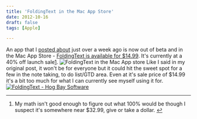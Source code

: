 ```yaml
---
title: 'FoldingText in the Mac App Store'
date: 2012-10-16
draft: false
tags: [Apple]

---
```


An app that I [posted about](https://chrisenns.com/2012/10/foldingtext/) just over a week ago is now out of beta and in the Mac App Store - [FoldingText is available for $14.99](http://target.georiot.com/Proxy.ashx?grid=9646&id=6PFrOqNV4B8&offerid=162397&type=3&subid=0&tmpid=3664&RD_PARM1=https%253A%252F%252Fitunes.apple.com%252Fca%252Fapp%252Ffoldingtext%252Fid540003654%253Fmt%253D12%2526uo%253D4%2526partnerId%253D30). It's currently at a 40% off launch sale[1](#fn-20872:1). ![FoldingText in the Mac App store](https://chrisenns.com/wp-content/uploads/2012/10/FoldingText-in-the-Mac-App-store-600x371.png "FoldingText in the Mac App store") Like I said in my original post, it won't be for everyone but it could hit the sweet spot for a few in the note taking, to do list/GTD area. Even at it's sale price of $14.99 it's a bit too much for what I can currently see myself using it for. [![FoldingText - Hog Bay Software](http://r.mzstatic.com/images/web/linkmaker/badge_macappstore-lrg.gif)](http://target.georiot.com/Proxy.ashx?grid=9646&id=6PFrOqNV4B8&offerid=162397&type=3&subid=0&tmpid=3664&RD_PARM1=https%253A%252F%252Fitunes.apple.com%252Fca%252Fapp%252Ffoldingtext%252Fid540003654%253Fmt%253D12%2526uo%253D4%2526partnerId%253D30)

* * *

1.  My math isn't good enough to figure out what 100% would be though I suspect it's somewhere near $32.99, give or take a dollar. [↩](#fnref-20872:1)